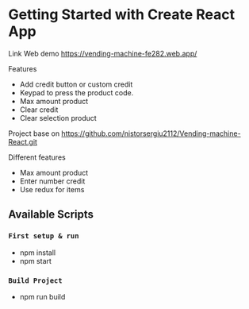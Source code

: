 # Getting Started with Create React App

Link Web demo
https://vending-machine-fe282.web.app/


Features

- Add credit button or custom credit
- Keypad to press the product code.
- Max amount product
- Clear credit
- Clear selection product

Project base on https://github.com/nistorsergiu2112/Vending-machine-React.git

Different features

- Max amount product
- Enter number credit
- Use redux for items

## Available Scripts

### `First setup & run`

- npm install
- npm start

### `Build Project`

- npm run build